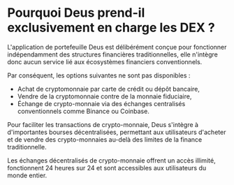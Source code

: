 # Pourquoi Deus prend-il exclusivement en charge les DEX ?

L'application de portefeuille Deus est délibérément conçue pour fonctionner indépendamment des structures financières traditionnelles, elle n'intègre donc aucun service lié aux écosystèmes financiers conventionnels.

Par conséquent, les options suivantes ne sont pas disponibles :

- Achat de cryptomonnaie par carte de crédit ou dépôt bancaire,
- Vendre de la cryptomonnaie contre de la monnaie fiduciaire,
- Échange de crypto-monnaie via des échanges centralisés conventionnels comme Binance ou Coinbase.

Pour faciliter les transactions de crypto-monnaie, Deus s'intègre à d'importantes bourses décentralisées, permettant aux utilisateurs d'acheter et de vendre des crypto-monnaies au-delà des limites de la finance traditionnelle.

Les échanges décentralisés de crypto-monnaie offrent un accès illimité, fonctionnent 24 heures sur 24 et sont accessibles aux utilisateurs du monde entier.